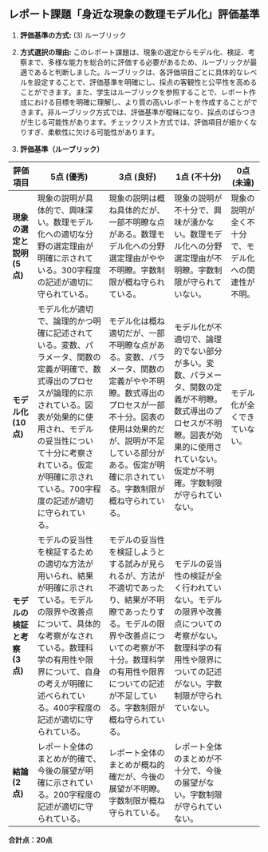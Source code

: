 ## レポート課題「身近な現象の数理モデル化」評価基準

1. **評価基準の方式:** (3) ルーブリック

2. **方式選択の理由:** このレポート課題は、現象の選定からモデル化、検証、考察まで、多様な能力を総合的に評価する必要があるため、ルーブリックが最適であると判断しました。ルーブリックは、各評価項目ごとに具体的なレベルを設定することで、評価基準を明確にし、採点の客観性と公平性を高めることができます。また、学生はルーブリックを参照することで、レポート作成における目標を明確に理解し、より質の高いレポートを作成することができます。非ルーブリック方式では、評価基準が曖昧になり、採点のばらつきが生じる可能性があります。チェックリスト方式では、評価項目が細かくなりすぎ、柔軟性に欠ける可能性があります。


3. **評価基準（ルーブリック）**

| 評価項目 | 5点 (優秀) | 3点 (良好) | 1点 (不十分) | 0点 (未達) |
|---|---|---|---|---|
| **現象の選定と説明 (5点)** | 現象の説明が具体的で、興味深い。数理モデル化への適切な分野の選定理由が明確に示されている。300字程度の記述が適切に守られている。 | 現象の説明は概ね具体的だが、一部不明瞭な点がある。数理モデル化への分野選定理由がやや不明瞭。字数制限が概ね守られている。 | 現象の説明が不十分で、興味が湧かない。数理モデル化への分野選定理由が不明瞭。字数制限が守られていない。 | 現象の説明が全く不十分で、モデル化への関連性が不明。 |
| **モデル化 (10点)** | モデル化が適切で、論理的かつ明確に記述されている。変数、パラメータ、関数の定義が明確で、数式導出のプロセスが論理的に示されている。図表が効果的に使用され、モデルの妥当性について十分に考察されている。仮定が明確に示されている。700字程度の記述が適切に守られている。 | モデル化は概ね適切だが、一部不明瞭な点がある。変数、パラメータ、関数の定義がやや不明瞭。数式導出のプロセスが一部不十分。図表の使用は効果的だが、説明が不足している部分がある。仮定が明確に示されている。字数制限が概ね守られている。 | モデル化が不適切で、論理的でない部分が多い。変数、パラメータ、関数の定義が不明瞭。数式導出のプロセスが不明瞭。図表が効果的に使用されていない。仮定が不明確。字数制限が守られていない。 | モデル化が全くできていない。 |
| **モデルの検証と考察 (3点)** | モデルの妥当性を検証するための適切な方法が用いられ、結果が明確に示されている。モデルの限界や改善点について、具体的な考察がなされている。数理科学の有用性や限界について、自身の考えが明確に述べられている。400字程度の記述が適切に守られている。 | モデルの妥当性を検証しようとする試みが見られるが、方法が不適切であったり、結果が不明瞭であったりする。モデルの限界や改善点についての考察が不十分。数理科学の有用性や限界についての記述が不足している。字数制限が概ね守られている。 | モデルの妥当性の検証が全く行われていない。モデルの限界や改善点についての考察がない。数理科学の有用性や限界についての記述がない。字数制限が守られていない。 |  |
| **結論 (2点)** | レポート全体のまとめが的確で、今後の展望が明確に示されている。200字程度の記述が適切に守られている。 | レポート全体のまとめが概ね的確だが、今後の展望が不明瞭。字数制限が概ね守られている。 | レポート全体のまとめが不十分で、今後の展望がない。字数制限が守られていない。 |  |


**合計点：20点**
